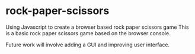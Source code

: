 # rock-paper-scissors
Using Javascript to create a browser based rock paper scissors game
This is a basic rock paper scissors game based on the browser console.

Future work will involve adding a GUI and improving user interface.
